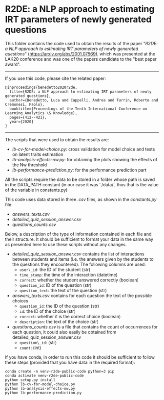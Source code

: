 # R2DE: a NLP approach to estimating IRT parameters of newly generated questions

This folder contains the code used to obtain the results of the paper 
"*R2DE: a NLP approach to estimating IRT parameters of newly generated questions*" (https://arxiv.org/abs/2001.07569), 
which was presented at the LAK20 conference and was one of the papers candidate to the "best paper award".

---

If you use this code, please cite the related paper:
```
@inproceedings{benedetto2020r2de,
  title={R2DE: a NLP approach to estimating IRT parameters of newly generated questions},
  author={Benedetto, Luca and Cappelli, Andrea and Turrin, Roberto and Cremonesi, Paolo},
  booktitle={Proceedings of the Tenth International Conference on Learning Analytics \& Knowledge},
  pages={412--421},
  year={2020}
}
```

---

The scripts that were used to obtain the results are:

- _lb-cv-for-model-choice.py_: cross validation for model choice and tests on latent traits estimation
- _lb-analysis-effects-nw.py_: for obtaining the plots showing the effects of the Nw threshold
- _lb-performance-prediction.py_: for the performance prediction part

All the scripts require the data to be stored in a folder whose path is saved in the DATA_PATH constant (in our case it was './data/', thus that is the value of the variable in constants.py)

This code uses data stored in three _.csv_ files, as shown in the _constants.py_ file:

- _answers\_texts.csv_
- _detailed\_quiz\_session_answer.csv_
- _questions\_counts.csv_

Below, a description of the type of information contained in each file and their structure. It should be sufficient to format your data in the same way as presented here to use these scripts without any changes.

- _detailed\_quiz\_session_answer.csv_ contains the list of interactions between students and items (i.e. the answers given by the students to the questions they encountered). The following columns are used:
    - `user\_id`: the ID of the student (str)
    - `time_stamp`: the time of the interaction (datetime)
    - `correct`: whether the student answered correctly (boolean)
    - `question_id`: ID of the question (str)
    - `question_text`: the text of the question (str)
- _answers\_texts.csv_ contains for each question the text of the possible choices
    - `question_id`: the ID of the question (str)
    - `id`: the ID of the choice (str)
    - `correct`: whether it is the correct choice (boolean)
    - `description`: the text of the choice (str)
- _questions\_counts.csv_ is a file that contains the count of occurrences for each question, it could also easily be obtained from detailed_quiz_session_answer.csv
    - `question\_id`: (str)
    - `count`: (int)

If you have conda, in order to run this code it should be sufficient to follow these steps (provided that you have data in the required format):
```
conda create -n venv-r2de-public-code python=3 pip
conda activate venv-r2de-public-code
python setup.py install
python lb-cv-for-model-choice.py
python lb-analysis-effects-nw.py
python lb-performance-prediction.py
```
